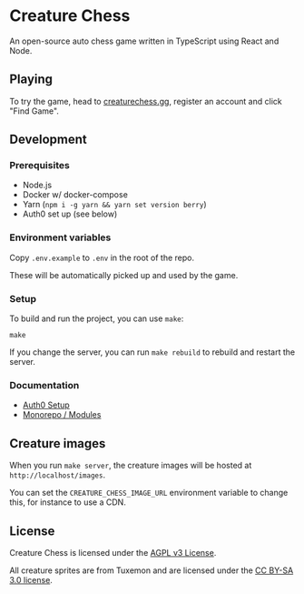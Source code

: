 # Creature Chess

An open-source auto chess game written in TypeScript using React and Node.

## Playing

To try the game, head to [creaturechess.gg](https://creaturechess.gg), register an account and click "Find Game".

## Development

### Prerequisites

- Node.js
- Docker w/ docker-compose
- Yarn (`npm i -g yarn && yarn set version berry`)
- Auth0 set up (see below)

### Environment variables

Copy `.env.example` to `.env` in the root of the repo.

These will be automatically picked up and used by the game.

### Setup

To build and run the project, you can use `make`:

```shell
make
```

If you change the server, you can run `make rebuild` to rebuild and restart the server.

### Documentation

- [Auth0 Setup](docs/auth0.md)
- [Monorepo / Modules](docs/monorepo.md)

## Creature images

When you run `make server`, the creature images will be hosted at `http://localhost/images`.

You can set the `CREATURE_CHESS_IMAGE_URL` environment variable to change this, for instance to use a CDN.

## License

Creature Chess is licensed under the [AGPL v3 License](LICENSE).

All creature sprites are from Tuxemon and are licensed under the [CC BY-SA 3.0 license](https://creativecommons.org/licenses/by-sa/3.0/).
